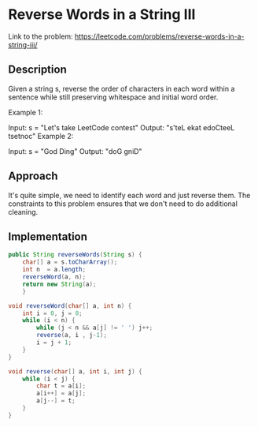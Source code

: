 # Reverse Words in a String III

Link to the problem: https://leetcode.com/problems/reverse-words-in-a-string-iii/


## Description
Given a string s, reverse the order of characters in each word within a sentence while still preserving whitespace and initial word order. 

Example 1:

Input: s = "Let's take LeetCode contest"
Output: "s'teL ekat edoCteeL tsetnoc"
Example 2:

Input: s = "God Ding"
Output: "doG gniD"

## Approach

It's quite simple, we need to identify each word and just reverse them. The constraints to this problem ensures that we don't need to do additional cleaning.

## Implementation
```java
public String reverseWords(String s) {
    char[] a = s.toCharArray();
    int n  = a.length;
    reverseWord(a, n);
    return new String(a);
    }

void reverseWord(char[] a, int n) {
    int i = 0, j = 0;
    while (i < n) {
        while (j < n && a[j] != ' ') j++;
        reverse(a, i , j-1);
        i = j + 1;
    }
}

void reverse(char[] a, int i, int j) {
    while (i < j) {
        char t = a[i];
        a[i++] = a[j];
        a[j--] = t;
    }
}
```